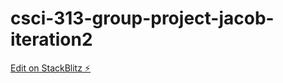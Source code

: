 # csci-313-group-project-jacob-iteration2

[Edit on StackBlitz ⚡️](https://stackblitz.com/edit/csci-313-group-project-jacob-iteration2)